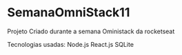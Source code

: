 # SemanaOmniStack11
Projeto Criado durante a semana Oministack da rocketseat

Tecnologias usadas:
Node.js
React.js
SQLite
